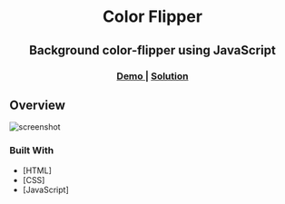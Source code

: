 <h1 align="center">Color Flipper</h1>
<h2 align="center">Background color-flipper using JavaScript</h2>
<div align="center">
  <h3>
    <a href="https://elkorf-color-flipper.netlify.app/">
      Demo
    </a>
    <span> | </span>
    <a href="https://github.com/elkorf/JavaScript-Projects/tree/master/color-flipper/">
      Solution
    </a>
  </h3>
</div>

## Overview

![screenshot](https://github.com/elkorf/JavaScript-Projects/blob/master/color-flipper/Output-SS.PNG)

### Built With

- [HTML]
- [CSS]
- [JavaScript]
